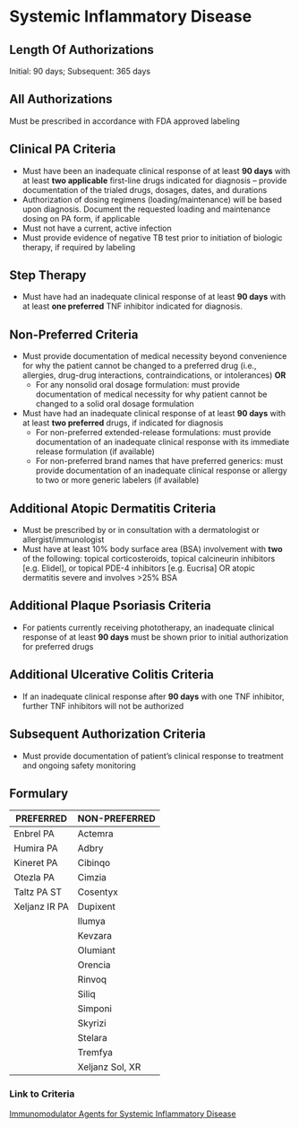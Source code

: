 # Systemic Inflammatory Disease

## Length Of Authorizations

Initial: 90 days; Subsequent: 365 days

## All Authorizations

Must be prescribed in accordance with FDA approved labeling

## Clinical PA Criteria

-   Must have been an inadequate clinical response of at least **90 days** with at least **two applicable** first-line drugs indicated for diagnosis – provide documentation of the trialed drugs, dosages, dates, and durations
-   Authorization of dosing regimens (loading/maintenance) will be based upon diagnosis. Document the requested loading and maintenance dosing on PA form, if applicable
-   Must not have a current, active infection
-   Must provide evidence of negative TB test prior to initiation of biologic therapy, if required by labeling

## Step Therapy

-   Must have had an inadequate clinical response of at least **90 days** with at least **one preferred** TNF inhibitor indicated for diagnosis.

## Non-Preferred Criteria

-   Must provide documentation of medical necessity beyond convenience for why the patient cannot be changed to a preferred drug (i.e., allergies, drug-drug interactions, contraindications, or intolerances) **OR**
    -   For any nonsolid oral dosage formulation: must provide documentation of medical necessity for why patient cannot be changed to a solid oral dosage formulation
-   Must have had an inadequate clinical response of at least **90 days** with at least **two preferred** drugs, if indicated for diagnosis
    -   For non-preferred extended-release formulations: must provide documentation of an inadequate clinical response with its immediate release formulation (if available)
    -   For non-preferred brand names that have preferred generics: must provide documentation of an inadequate clinical response or allergy to two or more generic labelers (if available)

## Additional Atopic Dermatitis Criteria

-   Must be prescribed by or in consultation with a dermatologist or allergist/immunologist
-   Must have at least 10% body surface area (BSA) involvement with **two** of the following: topical corticosteroids, topical calcineurin inhibitors [e.g. Elidel], or topical PDE-4 inhibitors [e.g. Eucrisa] OR atopic dermatitis severe and involves \>25% BSA

## Additional Plaque Psoriasis Criteria

-   For patients currently receiving phototherapy, an inadequate clinical response of at least **90 days** must be shown prior to initial authorization for preferred drugs

## Additional Ulcerative Colitis Criteria

-   If an inadequate clinical response after **90 days** with one TNF inhibitor, further TNF inhibitors will not be authorized

## Subsequent Authorization Criteria

-   Must provide documentation of patient’s clinical response to treatment and ongoing safety monitoring

## Formulary

| PREFERRED     | NON-PREFERRED   |
|---------------|-----------------|
| Enbrel PA     | Actemra         |
| Humira PA     | Adbry           |
| Kineret PA    | Cibinqo         |
| Otezla PA     | Cimzia          |
| Taltz PA ST   | Cosentyx        |
| Xeljanz IR PA | Dupixent        |
|               | Ilumya          |
|               | Kevzara         |
|               | Olumiant        |
|               | Orencia         |
|               | Rinvoq          |
|               | Siliq           |
|               | Simponi         |
|               | Skyrizi         |
|               | Stelara         |
|               | Tremfya         |
|               | Xeljanz Sol, XR |

### Link to Criteria

[Immunomodulator Agents for Systemic Inflammatory Disease](https://pharmacy.medicaid.ohio.gov/sites/default/files/20220415_UPDL_Criteria_FINAL_.pdf#page=69)
